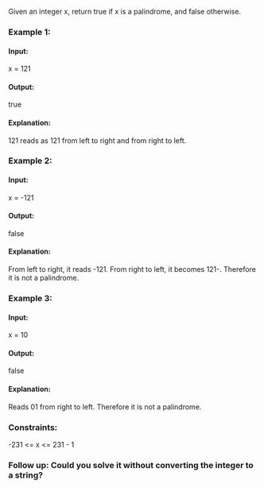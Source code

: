 Given an integer x, return true if x is a palindrome, and false otherwise.  

### Example 1:
#### Input: 
x = 121  
#### Output: 
true  
#### Explanation:
121 reads as 121 from left to right and from right to left.  

### Example 2:
#### Input: 
x = -121  
#### Output: 
false  
#### Explanation: 
From left to right, it reads -121. From right to left, it becomes 121-. Therefore it is not a palindrome.  

### Example 3:
#### Input: 
x = 10  
#### Output: 
false  
#### Explanation: 
Reads 01 from right to left. Therefore it is not a palindrome.  
 
### Constraints:
-231 <= x <= 231 - 1  
 

### Follow up: Could you solve it without converting the integer to a string?
